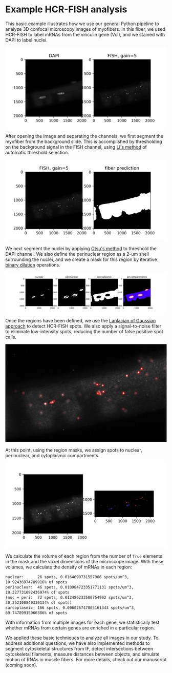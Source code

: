 # Example HCR-FISH analysis

This basic example illustrates how we use our general Python pipeline to analyze 3D confocal microscopy images of myofibers. In this fiber, we used HCR-FISH to label mRNAs from the vinculin gene (Vcl), and we stained with DAPI to label nuclei.

<img src="vcl_channels.gif" alt="vcl_channels">

After opening the image and separating the channels, we first segment the myofiber from the background slide. This is accomplished by thresholding on the background signal in the FISH channel, using [Li's method](https://scikit-image.org/docs/dev/auto_examples/developers/plot_threshold_li.html) of automatic threshold selection.

<img src="vcl_fiber.gif" alt="vcl_fiber">

We next segment the nuclei by applying [Otsu's method](https://scikit-image.org/docs/dev/auto_examples/segmentation/plot_thresholding.html#id4) to threshold the DAPI channel. We also define the perinuclear region as a 2-um shell surrounding the nuclei, and we create a mask for this region by iterative [binary dilation](https://scikit-image.org/docs/dev/auto_examples/applications/plot_morphology.html) operations.

<img src="vcl_regions.gif" alt="vcl_regions">

Once the regions have been defined, we use the [Laplacian of Gaussian approach](https://scikit-image.org/docs/dev/auto_examples/features_detection/plot_blob.html) to detect HCR-FISH spots. We also apply a signal-to-noise filter to eliminate low-intensity spots, reducing the number of false positive spot calls.

<img src="vcl_spot_detection.gif" alt="vcl_spot_detection">

At this point, using the region masks, we assign spots to nuclear, perinuclear, and cytoplasmic compartments.

<img src="vcl_region_assignment.gif" alt="vcl_region_assignment">

We calculate the volume of each region from the number of `True` elements in the mask and the voxel dimensions of the microscope image. With these volumes, we calculate the density of mRNAs in each region:

```
nuclear:      26 spots, 0.0164690731557966 spots/um^3, 10.92436974789916% of spots
perinuclear:  46 spots, 0.010984723351771131 spots/um^3, 19.327731092436974% of spots
(nuc + peri:  72 spots, 0.012486233580754902 spots/um^3, 30.252100840336134% of spots)
sarcoplasmic: 166 spots, 0.006026747805161343 spots/um^3, 69.74789915966386% of spots
```

With information from multiple images for each gene, we statistically test whether mRNAs from certain genes are enriched in a particular region.

We applied these basic techniques to analyze all images in our study. To address additional questions, we have also implemented methods to segment cytoskeletal structures from IF, detect intersections between cytoskeletal filaments, measure distances between objects, and simulate motion of RNAs in muscle fibers. For more details, check out our manuscript (coming soon).
